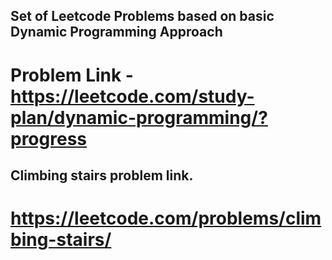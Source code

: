## Set of Leetcode Problems based on basic Dynamic Programming Approach

# Problem Link - https://leetcode.com/study-plan/dynamic-programming/?progress

## Climbing stairs problem link.
# https://leetcode.com/problems/climbing-stairs/
